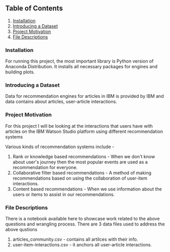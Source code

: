 ## Table of Contents
1. [Installation](#installation)
2. [Introducing a Dataset](#dataset-introduction)
3. [Project Motivation](#project-motivation)
4. [File Descriptions](#files)

### Installation <a name="installation"></a>
For running this project, the most important library is Python version of Anaconda Distribution. It installs all necessary packages for engines and building plots. 
 
### Introducing a Dataset <a name="dataset-introduction"></a>
Data for recommendation engines for articles in IBM is provided by IBM and data contains about articles, user-article interactions.

### Project Motivation <a name="project-motivation"></a>
For this project I will be looking at the interactions that users have with articles on the IBM Watson Studio platform using different recommendation systems

Various kinds of recommendation systems include - 
1. Rank or knowledge based recommendations - When we don't know about user's journey then the most popular events are used as a recommendation for everyone.
2. Collaborative filter based recommendations - A method of making recommendations based on using the collaboration of user-item interactions.
3. Content based recommendations - When we use information about the users or items to assist in our recommendations.

### File Descriptions <a name="files"></a>
There is a notebook available here to showcase work related to the above questions and wrangling process. There are 3 data files used to address the above qustions
1. articles_community.csv - contains all artilces with their info.
2. user-item-interactions.csv - it anchors all user-article interactions.